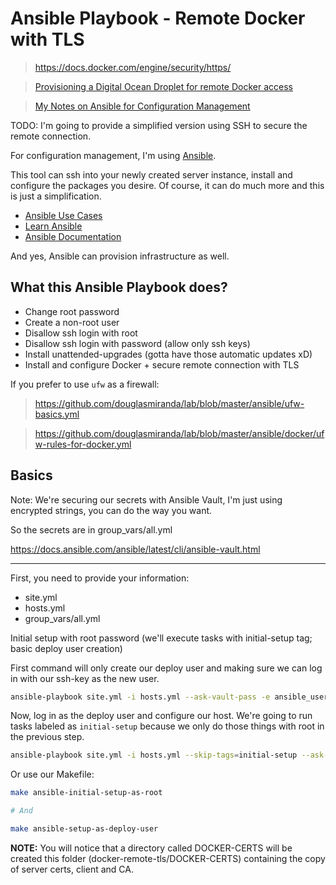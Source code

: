 # Ansible Playbook - Remote Docker with TLS

> https://docs.docker.com/engine/security/https/

> [Provisioning a Digital Ocean Droplet for remote Docker access](https://github.com/douglasmiranda/lab/blob/master/terraform/digital-ocean-droplet-remote-docker-example.tf)

> [My Notes on Ansible for Configuration Management](https://gist.github.com/douglasmiranda/f21a4481d372ae54fcf4a6ff32249949)

TODO: I'm going to provide a simplified version using SSH to secure the remote connection.

For configuration management, I'm using [Ansible](https://www.ansible.com/).

This tool can ssh into your newly created server instance, install and configure the packages you desire. Of course, it can do much more and this is just a simplification.

- [Ansible Use Cases](https://www.ansible.com/use-cases)
- [Learn Ansible](https://www.ansible.com/resources/get-started)
- [Ansible Documentation](https://docs.ansible.com)

And yes, Ansible can provision infrastructure as well.

## What this Ansible Playbook does?

- Change root password
- Create a non-root user
- Disallow ssh login with root 
- Disallow ssh login with password (allow only ssh keys)
- Install unattended-upgrades (gotta have those automatic updates xD)
- Install and configure Docker + secure remote connection with TLS

If you prefer to use `ufw` as a firewall:

> https://github.com/douglasmiranda/lab/blob/master/ansible/ufw-basics.yml

> https://github.com/douglasmiranda/lab/blob/master/ansible/docker/ufw-rules-for-docker.yml

## Basics

Note: We're securing our secrets with Ansible Vault, I'm just using encrypted strings, you can do the way you want.

So the secrets are in group_vars/all.yml

https://docs.ansible.com/ansible/latest/cli/ansible-vault.html

---

First, you need to provide your information:

- site.yml
- hosts.yml
- group_vars/all.yml

Initial setup with root password (we'll execute tasks with initial-setup tag; basic deploy user creation)

First command will only create our deploy user and making sure we can log in with our ssh-key as the new user.

```bash
ansible-playbook site.yml -i hosts.yml --ask-vault-pass -e ansible_user=root --tags=initial-setup
```

Now, log in as the deploy user and configure our host. We're going to run tasks labeled as `initial-setup` because we only do those things with root in the previous step.

```bash
ansible-playbook site.yml -i hosts.yml --skip-tags=initial-setup --ask-vault-pass
```

Or use our Makefile:

```bash
make ansible-initial-setup-as-root

# And

make ansible-setup-as-deploy-user
```

**NOTE:** You will notice that a directory called DOCKER-CERTS will be created this folder (docker-remote-tls/DOCKER-CERTS) containing the copy of server certs, client and CA.
